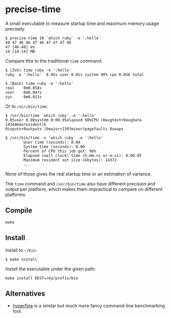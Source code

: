 # precise-time

A small executable to measure startup time and maximum memory usage precisely.

```
$ precise-time 10 `which ruby` -e ':hello'
48 47 46 46 47 46 47 47 47 46
47 [46-48] ms
14 [14-14] MB
```

Compare this to the traditional `time` command:
```
$ (Zsh) time ruby -e ':hello'
ruby -e ':hello'  0.05s user 0.01s system 98% cpu 0.056 total

$ (Bash) time ruby -e ':hello'
real    0m0.058s
user    0m0.047s
sys     0m0.011s
```

Or to `/usr/bin/time`:
```
$ /usr/bin/time `which ruby` -e ':hello'
0.05user 0.00system 0:00.05elapsed 98%CPU (0avgtext+0avgdata 14344maxresident)k
0inputs+0outputs (0major+2397minor)pagefaults 0swaps

$ /usr/bin/time -v `which ruby` -e ':hello'
        User time (seconds): 0.04
        System time (seconds): 0.00
        Percent of CPU this job got: 96%
        Elapsed (wall clock) time (h:mm:ss or m:ss): 0:00.05
        Maximum resident set size (kbytes): 14372
        ...
```

None of those gives the real startup time or an estimation of variance.

The `time` command and `/usr/bin/time` also have different precision and output
per platform, which makes them impractical to compare on different platforms.

## Compile

```
make
```

## Install

Install to `~/bin`:
```
$ make install
```

Install the executable under the given path:
```
make install DEST=/my/prefix/bin
```

## Alternatives

* [hyperfine](https://github.com/sharkdp/hyperfine) is a similar but much more fancy command-line benchmarking tool.
